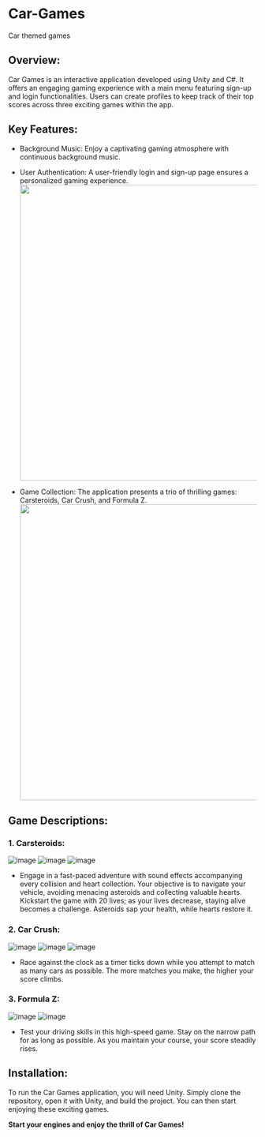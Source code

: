 # Car-Games
Car themed games

## **Overview:**

  Car Games is an interactive application developed using Unity and C#. It offers an engaging gaming experience with a main menu featuring sign-up and login functionalities. Users can create profiles to keep track of their top scores across three exciting games within the app.

## **Key Features:**

- Background Music: Enjoy a captivating gaming atmosphere with continuous background music.
- User Authentication: A user-friendly login and sign-up page ensures a personalized gaming experience.
  <img src="https://github.com/za28/Car-Games/assets/114661472/99f03053-5577-47e7-9b51-6406c2600f39" width="600">



- Game Collection: The application presents a trio of thrilling games: Carsteroids, Car Crush, and Formula Z.
  <img src="https://github.com/za28/Car-Games/assets/114661472/cf0b2fb9-089a-42d5-862d-7d1b96a3aa2a" width="600">





## **Game Descriptions:**

### 1. Carsteroids:
   
   ![image](https://github.com/za28/Car-Games/assets/114661472/c3442d3f-9a3b-4bf7-971b-69c4de346df9)
  ![image](https://github.com/za28/Car-Games/assets/114661472/75178431-6628-4dcf-be9b-d008106339f9)
  ![image](https://github.com/za28/Car-Games/assets/114661472/6a392b41-5b28-46b5-9cde-a5c38d404c21)

  - Engage in a fast-paced adventure with sound effects accompanying every collision and heart collection.
  Your objective is to navigate your vehicle, avoiding menacing asteroids and collecting valuable hearts.
  Kickstart the game with 20 lives; as your lives decrease, staying alive becomes a challenge. Asteroids sap your health, while hearts    restore it.


### 2. Car Crush:

   ![image](https://github.com/za28/Car-Games/assets/114661472/f6d479d1-2b37-4242-9b9e-e3bd93236eb8)
  ![image](https://github.com/za28/Car-Games/assets/114661472/e331ceaa-009c-4b66-b1e4-a1deeece7a2f)
  ![image](https://github.com/za28/Car-Games/assets/114661472/71409c06-aa92-4bfc-a8e8-5da540d7e1cc)




  - Race against the clock as a timer ticks down while you attempt to match as many cars as possible.
    The more matches you make, the higher your score climbs.

### 3. Formula Z:
   
   ![image](https://github.com/za28/Car-Games/assets/114661472/0c8d3e90-2379-4b1d-895c-7feea03fd6b1)
  ![image](https://github.com/za28/Car-Games/assets/114661472/fc28687b-b7bd-453a-b46b-c0665d9b369a)



  - Test your driving skills in this high-speed game. Stay on the narrow path for as long as possible.
  As you maintain your course, your score steadily rises.

## **Installation:**

  To run the Car Games application, you will need Unity. Simply clone the repository, open it with Unity, and build the project. You      can then start enjoying these exciting games.

**Start your engines and enjoy the thrill of Car Games!**
